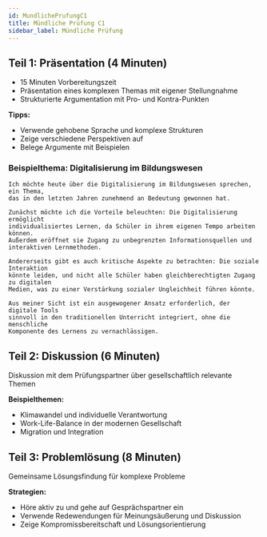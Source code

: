 ```yaml
---
id: MundlichePrufungC1
title: Mündliche Prüfung C1
sidebar_label: Mündliche Prüfung
---
```


## Teil 1: Präsentation (4 Minuten)

- 15 Minuten Vorbereitungszeit
- Präsentation eines komplexen Themas mit eigener Stellungnahme
- Strukturierte Argumentation mit Pro- und Kontra-Punkten

**Tipps:**
- Verwende gehobene Sprache und komplexe Strukturen
- Zeige verschiedene Perspektiven auf
- Belege Argumente mit Beispielen

### Beispielthema: Digitalisierung im Bildungswesen

```text
Ich möchte heute über die Digitalisierung im Bildungswesen sprechen, ein Thema, 
das in den letzten Jahren zunehmend an Bedeutung gewonnen hat.

Zunächst möchte ich die Vorteile beleuchten: Die Digitalisierung ermöglicht 
individualisiertes Lernen, da Schüler in ihrem eigenen Tempo arbeiten können. 
Außerdem eröffnet sie Zugang zu unbegrenzten Informationsquellen und 
interaktiven Lernmethoden.

Andererseits gibt es auch kritische Aspekte zu betrachten: Die soziale Interaktion 
könnte leiden, und nicht alle Schüler haben gleichberechtigten Zugang zu digitalen 
Medien, was zu einer Verstärkung sozialer Ungleichheit führen könnte.

Aus meiner Sicht ist ein ausgewogener Ansatz erforderlich, der digitale Tools 
sinnvoll in den traditionellen Unterricht integriert, ohne die menschliche 
Komponente des Lernens zu vernachlässigen.
```

## Teil 2: Diskussion (6 Minuten)

Diskussion mit dem Prüfungspartner über gesellschaftlich relevante Themen

**Beispielthemen:**
- Klimawandel und individuelle Verantwortung
- Work-Life-Balance in der modernen Gesellschaft
- Migration und Integration

## Teil 3: Problemlösung (8 Minuten)

Gemeinsame Lösungsfindung für komplexe Probleme

**Strategien:**
- Höre aktiv zu und gehe auf Gesprächspartner ein
- Verwende Redewendungen für Meinungsäußerung und Diskussion
- Zeige Kompromissbereitschaft und Lösungsorientierung